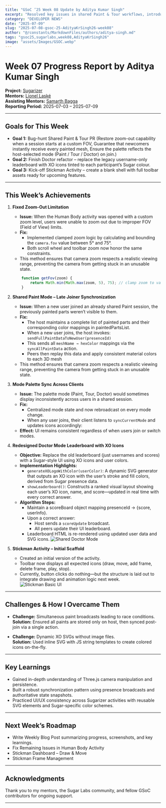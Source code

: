 ```yaml
---
title: "GSoC ’25 Week 08 Update by Aditya Kumar Singh"
excerpt: "Resolved key issues in shared Paint & Tour workflows, introduced a real-time XO-icon leaderboard in Doctor mode, and bootstrapped the Stickman activity scaffold."
category: "DEVELOPER NEWS"
date: "2025-07-09"
slug: "2025-07-08-gsoc-25-AdityaKrSingh26-week08"
author: "@/constants/MarkdownFiles/authors/aditya-singh.md"
tags: "gsoc25,sugarlabs,week08,AdityaKrSingh26"
image: "assets/Images/GSOC.webp"
---
```


<!-- markdownlint-disable -->

# Week 07 Progress Report by Aditya Kumar Singh

**Project:** [Sugarizer](https://github.com/llaske/sugarizer)   
**Mentors:** [Lionel Laské](https://github.com/llaske)   
**Assisting Mentors:** [Samarth Bagga](https://github.com/SamarthBagga)   
**Reporting Period:** 2025-07-03 – 2025-07-09  

---

## Goals for This Week

- **Goal 1:** Bug-hunt Shared Paint & Tour PR  (Restore zoom-out capability when a session starts at a custom FOV, Guarantee that newcomers instantly receive every painted mesh, Ensure the palette reflects the host-selected mode (Paint / Tour / Doctor) on join.)
- **Goal 2:** Finish Doctor refactor – replace the legacy username-only leaderboard with XO icons tinted to each participant’s Sugar colour.    
- **Goal 3:** Kick-off Stickman Activity – create a blank shell with full toolbar assets ready for upcoming features.  


---

## This Week’s Achievements

1. **Fixed Zoom-Out Limitation**  
    - **Issue:** When the Human Body activity was opened with a custom zoom level, users were unable to zoom out due to improper FOV (Field of View) limits.  
    - **Fix:**  
        - Implemented clamped zoom logic by calculating and bounding the `camera.fov` value between 5° and 75°.  
        - Both scroll wheel and toolbar zoom now honor the same constraints.  
    - This method ensures that camera zoom respects a realistic viewing range, preventing the camera from getting stuck in an unusable state.
    ```javascript
        function getFov(zoom) {
            return Math.min(Math.max(zoom, 5), 75); // clamp zoom to valid FOV range
        }
2. **Shared Paint Mode – Late Joiner Synchronization**  
    - **Issue:** When a new user joined an already shared Paint session, the previously painted parts weren’t visible to them.  
    - **Fix:**  
        - The host maintains a complete list of painted parts and their corresponding color mappings in paintedPartsList.  
        - When a new user joins, the host invokes: `sendFullPaintDataToNewUser(presenceId)`   
        - This sends all `meshName → hexColor` mappings via the `syncAllPaintData` action.  
        - Peers then replay this data and apply consistent material colors to each 3D mesh
    - This method ensures that camera zoom respects a realistic viewing range, preventing the camera from getting stuck in an unusable state.


3. **Mode Palette Sync Across Clients**  
   - **Issue:** The palette mode (Paint, Tour, Doctor) would sometimes display inconsistently across users in a shared session.
    - **Fix:** 
        - Centralized mode state and now rebroadcast on every mode change.  
        - When any user joins, their client listens to `syncCurrentMode` and updates icons accordingly:   
    - **Effect:** UI remains consistent regardless of when users join or switch modes.


4. **Redesigned Doctor Mode Leaderboard with XO Icons**   
    - **Objective:** Replace the old leaderboard (just usernames and scores) with a Sugar-style UI using XO icons and user colors. 
    - **Implementation Highlights:**
        - `generateXOLogoWithColor(userColor)`: A dynamic SVG generator that outputs an XO icon with the user’s stroke and fill colors, derived from Sugar presence data.
        - `showLeaderboard()`: Constructs a ranked visual layout showing each user’s XO icon, name, and score—updated in real time with every correct answer.
    - **Algorithm Steps:**
        - Maintain a scoreBoard object mapping presenceId → {score, userInfo}.
        - Upon a correct answer:
            - Host sends a `scoreUpdate` broadcast.
            - All peers update their UI leaderboard.
        - Leaderboard HTML is re-rendered using updated user data and SVG icons.
        ![Shared Doctor Mode](https://i.ibb.co/jkLPqWDP/image.webp)   


3. **Stickman Activity – Initial Scaffold**  
    - Created an initial version of the activity.
    - Toolbar now displays all expected icons (draw, move, add frame, delete frame, play, stop).
    - Currently, button clicks do nothing—but the structure is laid out to integrate drawing and animation logic next week.
    ![Stickman Basic UI](https://i.ibb.co/mCpmRp3J/image.webp) 



---

## Challenges & How I Overcame Them

- **Challenge:** Simultaneous paint broadcasts leading to race conditions.  
  **Solution:** Ensured all paints are stored only on host, then synced post-join via a single action.

- **Challenge:** Dynamic XO SVGs without image files.  
  **Solution:** Used inline SVG with JS string templates to create colored icons on-the-fly.


---

## Key Learnings

- Gained in-depth understanding of Three.js camera manipulation and persistence.  
- Built a robust synchronization pattern using presence broadcasts and authoritative state snapshots.  
- Practiced UI/UX consistency across Sugarizer activities with reusable SVG elements and Sugar-specific color schemes.  

---

## Next Week’s Roadmap

- Write Weekly Blog Post summarizing progress, screenshots, and key learnings.   
- Fix Remaining Issues in Human Body Activity   
- Stickman Dashboard – Draw & Move   
- Stickman Frame Management   

---

## Acknowledgments

Thank you to my mentors, the Sugar Labs community, and fellow GSoC contributors for ongoing support.

---
